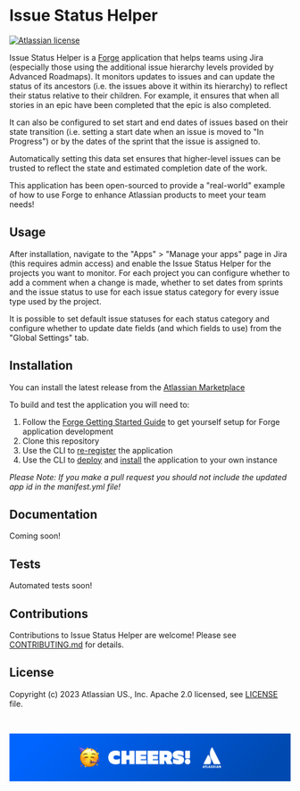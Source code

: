# Issue Status Helper

[![Atlassian license](https://img.shields.io/badge/license-Apache%202.0-blue.svg?style=flat-square)](LICENSE)

Issue Status Helper is a [Forge](https://developer.atlassian.com/platform/forge/) application that helps teams using Jira (especially those using the additional issue hierarchy levels provided by Advanced Roadmaps). It monitors updates to issues and can update the status of its ancestors (i.e. the issues above it within its hierarchy) to reflect their status relative to their children. For example, it ensures that when all stories in an epic have been completed that the epic is also completed.

It can also be configured to set start and end dates of issues based on their state transition (i.e. setting a start date when an issue is moved to "In Progress") or by the dates of the sprint that the issue is assigned to.

Automatically setting this data set ensures that higher-level issues can be trusted to reflect the state and estimated completion date of the work.

This application has been open-sourced to provide a "real-world" example of how to use Forge to enhance Atlassian products to meet your team needs!

## Usage

After installation, navigate to the "Apps" > "Manage your apps" page in Jira (this requires admin access) and enable the Issue Status Helper for the projects you want to monitor. For each project you can configure whether to add a comment when a change is made, whether to set dates from sprints and the issue status to use for each issue status category for every issue type used by the project.

It is possible to set default issue statuses for each status category and configure whether to update date fields (and which fields to use) from the "Global Settings" tab.

## Installation

You can install the latest release from the [Atlassian Marketplace](https://marketplace.atlassian.com/apps/1231916/issue-status-helper?tab=overview&hosting=cloud)

To build and test the application you will need to:

1. Follow the [Forge Getting Started Guide](https://developer.atlassian.com/platform/forge/getting-started/) to get yourself setup for Forge application development
2. Clone this repository
3. Use the CLI to [re-register](https://developer.atlassian.com/platform/forge/cli-reference/register/) the application
4. Use the CLI to [deploy](https://developer.atlassian.com/platform/forge/cli-reference/deploy/) and [install](https://developer.atlassian.com/platform/forge/cli-reference/install/) the application to your own instance

*Please Note: If you make a pull request you should not include the updated app id in the manifest.yml file!*

## Documentation

Coming soon!

## Tests

Automated tests soon!

## Contributions

Contributions to Issue Status Helper are welcome! Please see [CONTRIBUTING.md](CONTRIBUTING.md) for details.

## License

Copyright (c) 2023 Atlassian US., Inc.
Apache 2.0 licensed, see [LICENSE](LICENSE) file.

<br/>

[![With â¤ï¸ from Atlassian](https://raw.githubusercontent.com/atlassian-internal/oss-assets/master/banner-cheers.png)](https://www.atlassian.com)
